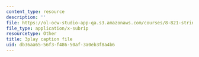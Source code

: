 ```yaml
---
content_type: resource
description: ''
file: https://ol-ocw-studio-app-qa.s3.amazonaws.com/courses/8-821-string-theory-and-holographic-duality-fall-2014/db36aa6556f3f48650af3a0eb3f8a4b6_k6HCdJ9lKho.srt
file_type: application/x-subrip
resourcetype: Other
title: 3play caption file
uid: db36aa65-56f3-f486-50af-3a0eb3f8a4b6
---
```

